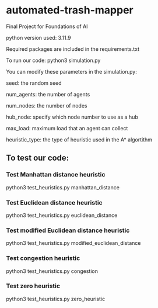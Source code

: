 # automated-trash-mapper
Final Project for Foundations of AI

python version used: 3.11.9

Required packages are included in the requirements.txt

To run our code:
python3 simulation.py

You can modify these parameters in the simulation.py:

seed: the random seed

num_agents: the number of agents

num_nodes: the number of nodes

hub_node: specify which node number to use as a hub

max_load: maximum load that an agent can collect

heuristic_type: the type of heuristic used in the A* algortithm


## To test our code:
### Test Manhattan distance heuristic
python3 test_heuristics.py manhattan_distance

### Test Euclidean distance heuristic
python3 test_heuristics.py euclidean_distance

### Test modified Euclidean distance heuristic
python3 test_heuristics.py modified_euclidean_distance

### Test congestion heuristic
python3 test_heuristics.py congestion

### Test zero heuristic
python3 test_heuristics.py zero_heuristic


